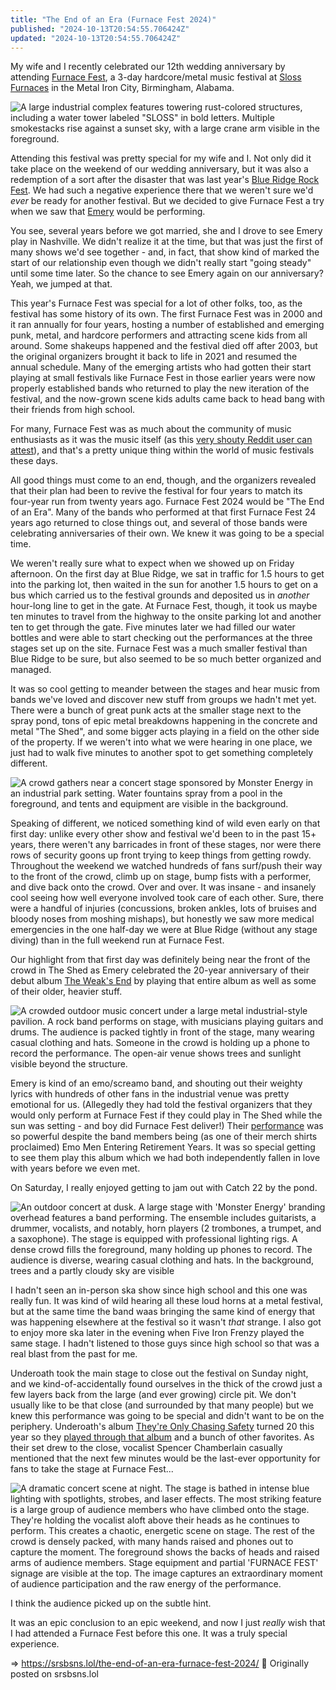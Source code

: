 ```yaml
---
title: "The End of an Era (Furnace Fest 2024)"
published: "2024-10-13T20:54:55.706424Z"
updated: "2024-10-13T20:54:55.706424Z"
---
```


My wife and I recently celebrated our 12th wedding anniversary by attending [Furnace Fest](https://en.wikipedia.org/wiki/Furnace_Fest), a 3-day hardcore/metal music festival at [Sloss Furnaces](https://en.wikipedia.org/wiki/Sloss_Furnaces) in the Metal Iron City, Birmingham, Alabama.

![A large industrial complex features towering rust-colored structures, including a water tower labeled "SLOSS" in bold letters. Multiple smokestacks rise against a sunset sky, with a large crane arm visible in the foreground.](https://bear-images.sfo2.cdn.digitaloceanspaces.com/jbowdre/mp-edit-1-1.webp)

Attending this festival was pretty special for my wife and I. Not only did it take place on the weekend of our wedding anniversary, but it was also a redemption of a sort after the disaster that was last year's [Blue Ridge Rock Fest](https://loudwire.com/blue-ridge-rock-festival-2023-disaster-photos-videos/). We had such a negative experience there that we weren't sure we'd *ever* be ready for another festival. But we decided to give Furnace Fest a try when we saw that [Emery](https://emerymusic.com/) would be performing.

You see, several years before we got married, she and I drove to see Emery play in Nashville. We didn't realize it at the time, but that was just the first of many shows we'd see together - and, in fact, that show kind of marked the start of our relationship even though we didn't really start "going steady" until some time later. So the chance to see Emery again on our anniversary? Yeah, we jumped at that.

This year's Furnace Fest was special for a lot of other folks, too, as the festival has some history of its own. The first Furnace Fest was in 2000 and it ran annually for four years, hosting a number of established and emerging punk, metal, and hardcore performers and attracting scene kids from all around. Some shakeups happened and the festival died off after 2003, but the original organizers brought it back to life in 2021 and resumed the annual schedule. Many of the emerging artists who had gotten their start playing at small festivals like Furnace Fest in those earlier years were now properly established bands who returned to play the new iteration of the festival, and the now-grown scene kids adults came back to head bang with their friends from high school.

For many, Furnace Fest was as much about the community of music enthusiasts as it was the music itself (as this [very shouty Reddit user can attest](https://www.reddit.com/r/FurnaceFest/comments/1fzuxl7/my_furnace_fest_experience/)), and that's a pretty unique thing within the world of music festivals these days.

All good things must come to an end, though, and the organizers revealed that their plan had been to revive the festival for four years to match its four-year run from twenty years ago. Furnace Fest 2024 would be "The End of an Era". Many of the bands who performed at that first Furnace Fest 24 years ago returned to close things out, and several of those bands were celebrating anniversaries of their own. We knew it was going to be a special time.

We weren't really sure what to expect when we showed up on Friday afternoon. On the first day at Blue Ridge, we sat in traffic for 1.5 hours to get into the parking lot, then waited in the sun for another 1.5 hours to get on a bus which carried us to the festival grounds and deposited us in *another* hour-long line to get in the gate. At Furnace Fest, though, it took us maybe ten minutes to travel from the highway to the onsite parking lot and another ten to get through the gate. Five minutes later we had filled our water bottles and were able to start checking out the performances at the three stages set up on the site. Furnace Fest was a much smaller festival than Blue Ridge to be sure, but also seemed to be so much better organized and managed.

It was so cool getting to meander between the stages and hear music from bands we've loved and discover new stuff from groups we hadn't met yet. There were a bunch of great punk acts at the smaller stage next to the spray pond, tons of epic metal breakdowns happening in the concrete and metal "The Shed", and some bigger acts playing in a field on the other side of the property. If we weren't into what we were hearing in one place, we just had to walk five minutes to another spot to get something completely different.

![A crowd gathers near a concert stage sponsored by Monster Energy in an industrial park setting. Water fountains spray from a pool in the foreground, and tents and equipment are visible in the background.](https://bear-images.sfo2.cdn.digitaloceanspaces.com/jbowdre/mp-1.webp)

Speaking of different, we noticed something kind of wild even early on that first day: unlike every other show and festival we'd been to in the past 15+ years, there weren't any barricades in front of these stages, nor were there rows of security goons up front trying to keep things from getting rowdy. Throughout the weekend we watched hundreds of fans surf/push their way to the front of the crowd, climb up on stage, bump fists with a performer, and dive back onto the crowd. Over and over. It was insane - and insanely cool seeing how well everyone involved took care of each other. Sure, there were a handful of injuries (concussions, broken ankles, lots of bruises and bloody noses from moshing mishaps), but honestly we saw more medical emergencies in the one half-day we were at Blue Ridge (without any stage diving) than in the full weekend run at Furnace Fest.

Our highlight from that first day was definitely being near the front of the crowd in The Shed as Emery celebrated the 20-year anniversary of their debut album [The Weak's End](https://musicthread.app/link/2nGBIX3fXKNzyrbCtarxn0TEXVA) by playing that entire album as well as some of their older, heavier stuff.

![A crowded outdoor music concert under a large metal industrial-style pavilion. A rock band performs on stage, with musicians playing guitars and drums. The audience is packed tightly in front of the stage, many wearing casual clothing and hats. Someone in the crowd is holding up a phone to record the performance. The open-air venue shows trees and sunlight visible beyond the structure.](https://bear-images.sfo2.cdn.digitaloceanspaces.com/jbowdre/pxl_20241004_221043806-1.webp)

Emery is kind of an emo/screamo band, and shouting out their weighty lyrics with hundreds of other fans in the industrial venue was pretty emotional for us. (Allegedly they had told the festival organizers that they would only perform at Furnace Fest if they could play in The Shed while the sun was setting - and boy did Furnace Fest deliver!) Their [performance](https://youtu.be/V0DkfGUBZE0?si=UsXqDz_I8VT9VZK9) was so powerful despite the band members being (as one of their merch shirts proclaimed) Emo Men Entering Retirement Years. It was so special getting to see them play this album which we had both independently fallen in love with years before we even met.

On Saturday, I really enjoyed getting to jam out with Catch 22 by the pond.

![An outdoor concert at dusk. A large stage with 'Monster Energy' branding overhead features a band performing. The ensemble includes guitarists, a drummer, vocalists, and notably, horn players (2 trombones, a trumpet, and a saxophone). The stage is equipped with professional lighting rigs. A dense crowd fills the foreground, many holding up phones to record. The audience is diverse, wearing casual clothing and hats. In the background, trees and a partly cloudy sky are visible](https://bear-images.sfo2.cdn.digitaloceanspaces.com/jbowdre/mp-1-1.webp)

I hadn't seen an in-person ska show since high school and this one was really fun. It was kind of wild hearing all these loud horns at a metal festival, but at the same time the band waas bringing the same kind of energy that was happening elsewhere at the festival so it wasn't *that* strange. I also got to enjoy more ska later in the evening when Five Iron Frenzy played the same stage. I hadn't listened to those guys since high school so that was a real blast from the past for me.

Underoath took the main stage to close out the festival on Sunday night, and we kind-of-accidentally found ourselves in the thick of the crowd just a few layers back from the large (and ever growing) circle pit. We don't usually like to be that close (and surrounded by that many people) but we knew this performance was going to be special and didn't want to be on the periphery. Underoath's album [They're Only Chasing Safety](https://musicthread.app/link/2nGBIU4xa4zIUufTKCftFqPy8EE) turned 20 this year so they [played through that album](https://www.youtube.com/watch?v=NvJaA7Y9GAM) and a bunch of other favorites. As their set drew to the close, vocalist Spencer Chamberlain casually mentioned that the next few minutes would be the last-ever opportunity for fans to take the stage at Furnace Fest...

![A dramatic concert scene at night. The stage is bathed in intense blue lighting with spotlights, strobes, and laser effects. The most striking feature is a large group of audience members who have climbed onto the stage. They're holding the vocalist aloft above their heads as he continues to perform. This creates a chaotic, energetic scene on stage. The rest of the crowd is densely packed, with many hands raised and phones out to capture the moment. The foreground shows the backs of heads and raised arms of audience members. Stage equipment and partial 'FURNACE FEST' signage are visible at the top. The image captures an extraordinary moment of audience participation and the raw energy of the performance.](https://bear-images.sfo2.cdn.digitaloceanspaces.com/jbowdre/mp2-1.webp)

I think the audience picked up on the subtle hint.

It was an epic conclusion to an epic weekend, and now I just *really* wish that I had attended a Furnace Fest before this one. It was a truly special experience.

=> https://srsbsns.lol/the-end-of-an-era-furnace-fest-2024/ 📡 Originally posted on srsbsns.lol